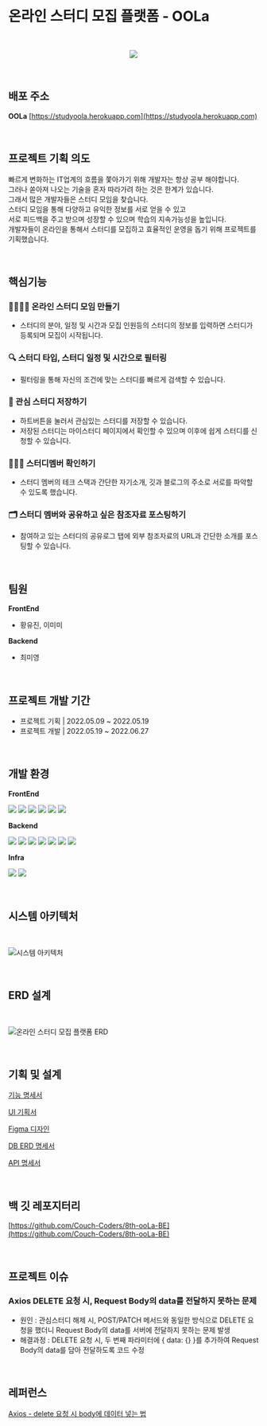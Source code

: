 # **온라인 스터디 모집 플랫폼 - OOLa**

<br>

<p align="center">
  <img src="https://user-images.githubusercontent.com/85479957/177086764-86fb66f7-cac4-4b99-b61f-86be93690d26.gif">
</p>

<br>

## **배포 주소**

**OOLa** [https://studyoola.herokuapp.com](https://studyoola.herokuapp.com)

<br>

## **프로젝트 기획 의도**

빠르게 변화하는 IT업계의 흐름을 쫓아가기 위해 개발자는 항상 공부 해야합니다.
<br>
그러나 쏟아져 나오는 기술을 혼자 따라가려 하는 것은 한계가 있습니다.
<br>
그래서 많은 개발자들은 스터디 모임을 찾습니다.
<br>
스터디 모임을 통해 다양하고 유익한 정보를 서로 얻을 수 있고
<br>
서로 피드백을 주고 받으며 성장할 수 있으며 학습의 지속가능성을 높입니다.
<br>
개발자들이 온라인을 통해서 스터디를 모집하고 효율적인 운영을 돕기 위해 프로젝트를 기획했습니다.

<br>

## **핵심기능**

### **👩‍💻🧑‍💻 온라인 스터디 모임 만들기**

- 스터디의 분야, 일정 및 시간과 모집 인원등의 스터디의 정보를 입력하면 스터디가 등록되며 모집이 시작됩니다.

### **🔍 스터디 타입, 스터디 일정 및 시간으로 필터링**

- 필터링을 통해 자신의 조건에 맞는 스터디를 빠르게 검색할 수 있습니다.

### **🧡 관심 스터디 저장하기**

- 하트버튼을 눌러서 관심있는 스터디를 저장할 수 있습니다.
- 저장된 스터디는 마이스터디 페이지에서 확인할 수 있으며 이후에 쉽게 스터디를 신청할 수 있습니다.

### **🙋‍♀️🙋 스터디멤버 확인하기**

- 스터디 멤버의 테크 스택과 간단한 자기소개, 깃과 블로그의 주소로 서로를 파악할 수 있도록 했습니다.

### **🗂 스터디 멤버와 공유하고 싶은 참조자료 포스팅하기**

- 참여하고 있는 스터디의 공유로그 탭에 외부 참조자료의 URL과 간단한 소개를 포스팅할 수 있습니다.

<br>

## **팀원**

**FrontEnd**

- 황유진, 이미미

**Backend**

- 최미영

<br>

## **프로젝트 개발 기간**

- 프로젝트 기획 | 2022.05.09 ~ 2022.05.19
- 프로젝트 개발 | 2022.05.19 ~ 2022.06.27

<br>

## **개발 환경**

**FrontEnd**

<p>

<img src="https://img.shields.io/badge/javascript-F7DF1E?style=flat-square&logo=javascript&logoColor=white"/>
<img src="https://img.shields.io/badge/react-61DAFB?style=flat-square&logo=react&logoColor=white"/>
<img src="https://img.shields.io/badge/React Router-CA4245?style=flat-square&logo=React Router&logoColor=white"/>
<img src="https://img.shields.io/badge/styled-components-DB7093?style=flat-square&logo=styled-components&logoColor=white"/>
<img src="https://img.shields.io/badge/Ant Design -0170FE?style=flat-square&logo=Ant Design&logoColor=white"/>
<img src="https://img.shields.io/badge/Firebase-FFCA28?style=flat-square&logo=Firebase&logoColor=white"/>

</p>

**Backend**

<p>

<img src="https://img.shields.io/badge/Spring-6DB33F?style=flat-square&logo=Spring&logoColor=white"/>
<img src="https://img.shields.io/badge/Spring Boot -6DB33F?style=flat-square&logo=Spring Boot&logoColor=white"/>
<img src="https://img.shields.io/badge/SpringSecurity-6DB33F?style=flat-square&logo=SpringSecurity&logoColor=white"/>
<img src="https://img.shields.io/badge/Data JPA-6DB33F?style=flat-square&logo=&logoColor=white"/>
<img src="https://img.shields.io/badge/Query DSL-0769AD?style=flat-square&logo=&logoColor=white"/>
<img src="https://img.shields.io/badge/PostgreSQL -4479A1?style=flat-square&logo=PostgreSQL&logoColor=white"/>
<img src="https://img.shields.io/badge/FirebaseOauth-4285F4?style=flat-square&logo=Firebase&logoColor=white"/>

</p>

**Infra**

<p>

<img src="https://img.shields.io/badge/Heroku -4479A1?style=flat-square&logo=Heroku&logoColor=white"/>
<img src="https://img.shields.io/badge/Github Actions-4285F4?style=flat-square&logo=Github Actions&logoColor=white"/>

</p>

<br>

## **시스템 아키텍처**

<br>

![시스템 아키텍처](https://user-images.githubusercontent.com/42866800/176840686-f0665ef6-b7e9-4dac-969d-108e065b7c12.png)

<br>

## **ERD 설계**

<br>

![온라인 스터디 모집 플랫폼 ERD](https://user-images.githubusercontent.com/42866800/176939980-746476bb-b5cf-434c-b376-1db8114e56b7.png)

<br>

## **기획 및 설계**

[기능 명세서](https://www.notion.so/ooLa-1389c563c730413583f7b612d9235bee)

[UI 기획서](https://whimsical.com/project-oola-TNbwpCqE3crQ1BD3k5pTKn)

[Figma 디자인](https://www.figma.com/file/MvD49HcDMRc3kuGUIwezXx/project-ooLa?node-id=0%3A1)

[DB ERD 명세서](https://www.notion.so/ERD-21da4ff688b044578199a3675014ec0f)

[API 명세서](https://unique-wandflower-4cc.notion.site/ooLa-API-16f4146dab7946eb8770ed6804d122d3)

<br>

## **백 깃 레포지터리**

[https://github.com/Couch-Coders/8th-ooLa-BE](https://github.com/Couch-Coders/8th-ooLa-BE)

<br>

## **프로젝트 이슈**

### **Axios DELETE 요청 시, Request Body의 data를 전달하지 못하는 문제**

- 원인 : 관심스터디 해제 시, POST/PATCH 메서드와 동일한 방식으로 DELETE 요청을 했더니 Request Body의 data를 서버에 전달하지 못하는 문제 발생
- 해결과정 : DELETE 요청 시, 두 번째 파라미터에 { data: {} }를 추가하여 Request Body의 data를 담아 전달하도록 코드 수정

<br>

## **레퍼런스**

[Axios - delete 요청 시 body에 데이터 넣는 법](https://velog.io/@bigbrothershin/Axios-delete-%EC%9A%94%EC%B2%AD-%EC%8B%9C-body%EC%97%90-%EB%8D%B0%EC%9D%B4%ED%84%B0-%EB%84%A3%EB%8A%94-%EB%B2%95)
